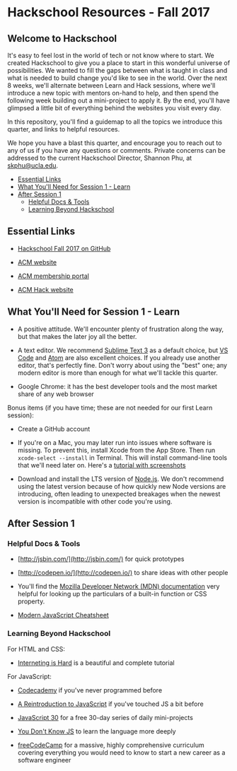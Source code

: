 # Hackschool Resources - Fall 2017

## Welcome to Hackschool 

It's easy to feel lost in the world of tech or not know where to start. We
created Hackschool to give you a place to start in this wonderful universe of
possibilities. We wanted to fill the gaps between what is taught in class and
what is needed to build change you'd like to see in the world. Over the next 8
weeks, we'll alternate between Learn and Hack sessions, where we'll introduce a
new topic with mentors on-hand to help, and then spend the following week
building out a mini-project to apply it. By the end, you'll have glimpsed a
little bit of everything behind the websites you visit every day.

In this repository, you'll find a guidemap to all the topics we introduce this
quarter, and links to helpful resources.

We hope you have a blast this quarter, and encourage you to reach out to any of
us if you have any questions or comments. Private concerns can be addressed to
the current Hackschool Director, Shannon Phu, at
[skphu@ucla.edu](mailto:skphu@ucla.edu).

<!-- MarkdownTOC autolink=true bracket="round" lowercase_only_ascii="false" -->

- [Essential Links](#essential-links)
- [What You'll Need for Session 1 - Learn](#what-youll-need-for-session-1---learn)
- [After Session 1](#after-session-1)
    - [Helpful Docs & Tools](#helpful-docs--tools)
    - [Learning Beyond Hackschool](#learning-beyond-hackschool)

<!-- /MarkdownTOC -->


## Essential Links 

* [Hackschool Fall 2017 on GitHub](https://github.com/acm-hackschool-f17)

* [ACM website](http://www.uclaacm.com/)

* [ACM membership portal](https://members.uclaacm.com/login)

* [ACM Hack website](http://hackucla.com/)


## What You'll Need for Session 1 - Learn

* A positive attitude. We'll encounter plenty of frustration along the way, 
  but that makes the later joy all the better.

* A text editor. We recommend [Sublime Text 3](https://www.sublimetext.com/) as
  a default choice, but [VS Code](https://code.visualstudio.com/) and
  [Atom](https://atom.io/) are also excellent choices. If you already use
  another editor, that's perfectly fine. Don't worry about using the "best"
  one; any modern editor is more than enough for what we'll tackle this
  quarter.

* Google Chrome: it has the best developer tools and the most market share of
  any web browser

Bonus items (if you have time; these are not needed for our first Learn session): 

* Create a GitHub account

* If you're on a Mac, you may later run into issues where software is missing.
  To prevent this, install Xcode from the App Store. Then run `xcode-select --install` in Terminal. This will install command-line tools that we'll need
  later on. Here's a [tutorial with screenshots](http://osxdaily.com/2014/02/12/install-command-line-tools-mac-os-x/)

* Download and install the LTS version of [Node.js](https://nodejs.org/en/). 
  We don't recommend using the latest version because of how quickly new Node
  versions are introducing, often leading to unexpected breakages when the
  newest version is incompatible with other code you're using.


## After Session 1

### Helpful Docs & Tools

* [http://jsbin.com/](http://jsbin.com/) for quick prototypes

* [http://codepen.io/](http://codepen.io/) to share ideas with other people

* You'll find the [Mozilla Developer Network (MDN) documentation](https://developer.mozilla.org/en-US/docs/Web) very helpful
for looking up the particulars of a built-in function or CSS property.

* [Modern JavaScript Cheatsheet](https://github.com/mbeaudru/modern-js-cheatsheet/blob/master/readme.md)


### Learning Beyond Hackschool

For HTML and CSS:

* [Interneting is Hard](https://internetingishard.com/) is a beautiful and complete tutorial

For JavaScript: 

* [Codecademy](https://www.codecademy.com/learn/introduction-to-javascript) if you've never programmed before

* [A Reintroduction to JavaScript](https://developer.mozilla.org/en-US/docs/Web/JavaScript/A_re-introduction_to_JavaScript) if you've touched JS a bit before

* [JavaScript 30](https://javascript30.com/) for a free 30-day series of daily
  mini-projects

* [You Don't Know JS](https://github.com/getify/You-Dont-Know-JS) to learn the language more deeply

* [freeCodeCamp](https://www.freecodecamp.org/map) for a massive, highly comprehensive curriculum covering everything you would need to know to start a new career as a software engineer
